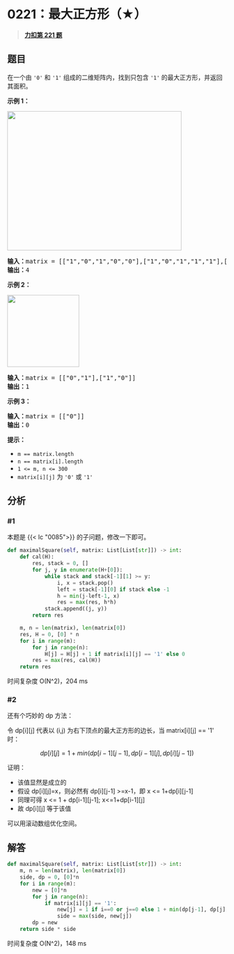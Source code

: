 # 0221：最大正方形（★）


> <u>**[力扣第 221 题](https://leetcode.cn/problems/maximal-square/)**</u>

## 题目

<p>在一个由 <code>'0'</code> 和 <code>'1'</code> 组成的二维矩阵内，找到只包含 <code>'1'</code> 的最大正方形，并返回其面积。</p>



<p><strong>示例 1：</strong></p>
<img alt="" src="https://assets.leetcode.com/uploads/2020/11/26/max1grid.jpg" style="width: 400px; height: 319px;" />
<pre>
<strong>输入：</strong>matrix = [["1","0","1","0","0"],["1","0","1","1","1"],["1","1","1","1","1"],["1","0","0","1","0"]]
<strong>输出：</strong>4
</pre>

<p><strong>示例 2：</strong></p>
<img alt="" src="https://assets.leetcode.com/uploads/2020/11/26/max2grid.jpg" style="width: 165px; height: 165px;" />
<pre>
<strong>输入：</strong>matrix = [["0","1"],["1","0"]]
<strong>输出：</strong>1
</pre>

<p><strong>示例 3：</strong></p>

<pre>
<strong>输入：</strong>matrix = [["0"]]
<strong>输出：</strong>0
</pre>



<p><strong>提示：</strong></p>

<ul>
<li><code>m == matrix.length</code></li>
<li><code>n == matrix[i].length</code></li>
<li><code>1 <= m, n <= 300</code></li>
<li><code>matrix[i][j]</code> 为 <code>'0'</code> 或 <code>'1'</code></li>
</ul>


## 分析

### #1

本题是 {{< lc "0085">}} 的子问题，修改一下即可。

```python
def maximalSquare(self, matrix: List[List[str]]) -> int:
    def cal(H):
        res, stack = 0, []
        for j, y in enumerate(H+[0]):
            while stack and stack[-1][1] >= y:
                i, x = stack.pop()
                left = stack[-1][0] if stack else -1
                h = min(j-left-1, x)
                res = max(res, h*h)
            stack.append((j, y))
        return res

    m, n = len(matrix), len(matrix[0])
    res, H = 0, [0] * n
    for i in range(m):
        for j in range(n):
            H[j] = H[j] + 1 if matrix[i][j] == '1' else 0
        res = max(res, cal(H))
    return res
```

时间复杂度 O(N^2)，204 ms

### #2

还有个巧妙的 dp 方法：

令 dp[i][j] 代表以 (i,j) 为右下顶点的最大正方形的边长，当 matrix[i][j] == '1' 时：
	
$$dp[i][j] = 1 + min(dp[i-1][j-1], dp[i-1][j], dp[i][j-1])$$

证明：
- 该值显然是成立的
- 假设 dp[i][j]=x，则必然有 dp[i][j-1] >=x-1，即 x <= 1+dp[i][j-1]
- 同理可得 x <= 1 + dp[i-1][j-1]; x<=1+dp[i-1][j]
- 故 dp[i][j] 等于该值

可以用滚动数组优化空间。

## 解答

```python
def maximalSquare(self, matrix: List[List[str]]) -> int:
    m, n = len(matrix), len(matrix[0])
    side, dp = 0, [0]*n  
    for i in range(m):
        new = [0]*n
        for j in range(n):
            if matrix[i][j] == '1':
                new[j] = 1 if i==0 or j==0 else 1 + min(dp[j-1], dp[j], new[j-1])
                side = max(side, new[j])
        dp = new
    return side * side
```
时间复杂度 O(N^2)，148 ms
